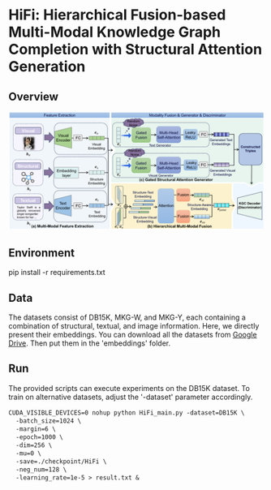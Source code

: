 # 

# HiFi: Hierarchical Fusion-based Multi-Modal Knowledge Graph Completion with Structural Attention Generation

## Overview

![Overview of HiFi](HiFi.png)

## Environment

pip install -r requirements.txt

## Data

The datasets consist of DB15K, MKG-W, and MKG-Y, each containing a combination of structural, textual, and image information. Here, we directly present their embeddings. You can download all the datasets from [Google Drive](https://drive.google.com/drive/folders/1rLSqmVdXrHJbSB7On0RPZfrJZAhG2IjT?usp=drive_link). Then put them in the 'embeddings' folder.

## Run

The provided scripts can execute experiments on the DB15K dataset. To train on alternative datasets, adjust the '-dataset' parameter accordingly.

```
CUDA_VISIBLE_DEVICES=0 nohup python HiFi_main.py -dataset=DB15K \
  -batch_size=1024 \
  -margin=6 \
  -epoch=1000 \
  -dim=256 \
  -mu=0 \
  -save=./checkpoint/HiFi \
  -neg_num=128 \
  -learning_rate=1e-5 > result.txt &
```

